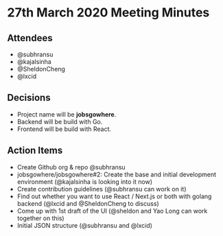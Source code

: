 # 27th March 2020 Meeting Minutes

## Attendees

- @subhransu
- @kajalsinha
- @SheldonCheng
- @lxcid

## Decisions

- Project name will be **jobsgowhere**.
- Backend will be build with Go.
- Frontend will be build with React.

## Action Items

- Create Github org & repo @subhransu
- jobsgowhere/jobsgowhere#2: Create the base and initial development environment (@kajalsinha is looking into it now)
- Create contribution guidelines (@subhransu can work on it)
- Find out whether you want to use React / Next.js or both with golang backend (@lxcid and @SheldonCheng to discuss)
- Come up with 1st draft of the UI (@sheldon and Yao Long can work together on this)
- Initial JSON structure (@subhransu and @lxcid)
